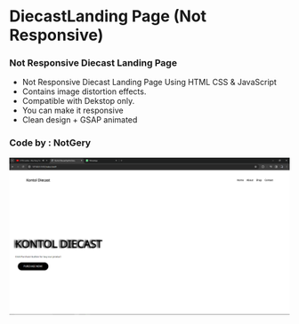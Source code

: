 # DiecastLanding Page (Not Responsive)
### Not Responsive Diecast Landing Page

- Not Responsive Diecast Landing Page Using HTML CSS & JavaScript
- Contains image distortion effects.
- Compatible with Dekstop only.
- You can make it responsive
- Clean design + GSAP animated

### Code by : NotGery
![preview img](/preview.png)
